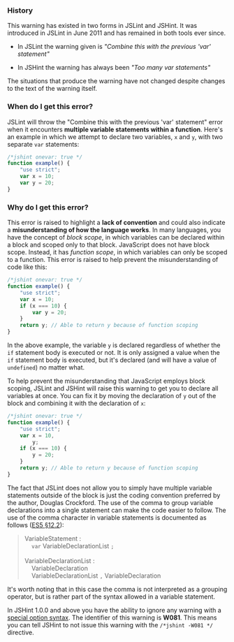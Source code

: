 <!---
{
    "titles": [
        "Combine this with the previous 'var' statement",
        "Too many var statements",
        "W081"
    ],
    "slugs": [
        "combine-this-with-the-previous-var-statement",
        "too-many-var-statements",
        "w081"
    ],
    "linters": [
        "jslint",
        "jshint"
    ],
    "author": "jallardice"
}
-->

### History

This warning has existed in two forms in JSLint and JSHint. It was introduced in
JSLint in June 2011 and has remained in both tools ever since.

 - In JSLint the warning given is *"Combine this with the previous 'var'
   statement"*

 - In JSHint the warning has always been *"Too many var statements"*

The situations that produce the warning have not changed despite changes to the
text of the warning itself.

### When do I get this error?

JSLint will throw the "Combine this with the previous 'var' statement" error
when it encounters **multiple variable statements within a function**. Here's an
example in which we attempt to declare two variables, `x` and `y`, with two
separate `var` statements:

<!---
{
    "linter": "jslint"
}
-->
```javascript
/*jshint onevar: true */
function example() {
    "use strict";
    var x = 10;
    var y = 20;
}
```

### Why do I get this error?

This error is raised to highlight a **lack of convention** and could also
indicate a **misunderstanding of how the language works**. In many languages,
you have the concept of *block scope*, in which variables can be declared within
a block and scoped only to that block. JavaScript does not have block scope.
Instead, it has *function scope*, in which variables can only be scoped to a
function. This error is raised to help prevent the misunderstanding of code like
this:

<!---
{
    "linter": "jshint"
}
-->
```js
/*jshint onevar: true */
function example() {
    "use strict";
    var x = 10;
    if (x === 10) {
        var y = 20;
    }
    return y; // Able to return y because of function scoping
}
```

In the above example, the variable `y` is declared regardless of whether the
`if` statement body is executed or not. It is only assigned a value when the
`if` statement body is executed, but it's declared (and will have a value of
`undefined`) no matter what.

To help prevent the misunderstanding that JavaScript employs block scoping,
JSLint and JSHint will raise this warning to get you to declare all variables at
once. You can fix it by moving the declaration of `y` out of the block and
combining it with the declaration of `x`:

<!---
{
    "linter": "jshint"
}
-->
```js
/*jshint onevar: true */
function example() {
    "use strict";
    var x = 10,
        y;
    if (x === 10) {
        y = 20;
    }
    return y; // Able to return y because of function scoping
}
```

The fact that JSLint does not allow you to simply have multiple variable
statements outside of the block is just the coding convention preferred by the
author, Douglas Crockford. The use of the comma to group variable declarations
into a single statement can make the code easier to follow. The use of the comma
character in variable statements is documented as follows ([ES5
§12.2][es5-12.2]):

> VariableStatement :<br>
> &nbsp;&nbsp;&nbsp;&nbsp;`var` VariableDeclarationList `;`<br><br>
> VariableDeclarationList :<br>
> &nbsp;&nbsp;&nbsp;&nbsp;VariableDeclaration<br>
> &nbsp;&nbsp;&nbsp;&nbsp;VariableDeclarationList `,` VariableDeclaration

It's worth noting that in this case the comma is not interpreted as a grouping
operator, but is rather part of the syntax allowed in a variable statement.

In JSHint 1.0.0 and above you have the ability to ignore any warning with a
[special option syntax][jshintopts]. The identifier of this warning is **W081**.
This means you can tell JSHint to not issue this warning with the `/*jshint
-W081 */` directive.

[es5-12.2]: http://es5.github.com/#x12.2
[jshintopts]: http://jshint.com/docs/#options
